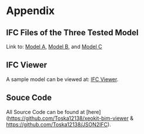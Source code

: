 # Appendix
## IFC Files of the Three Tested Model
Link to: [Model A](https://github.com/Toska12138/JSON2IFC/blob/master/ModelA_Ifc4.ifc), [Model B](https://github.com/Toska12138/JSON2IFC/blob/master/ModelB_Ifc4.ifc), and [Model C](https://github.com/Toska12138/JSON2IFC/blob/master/ModelC_Ifc4.ifc)
## IFC Viewer
A sample model can be viewed at: [IFC Viewer](https://toska12138.github.io/xeokit-bim-viewer/app/index.html?projectId=HDB&tab=storeys).
## Souce Code
All Source Code can be found at [here](https://github.com/Toska12138/xeokit-bim-viewer & https://github.com/Toska12138/JSON2IFC).
